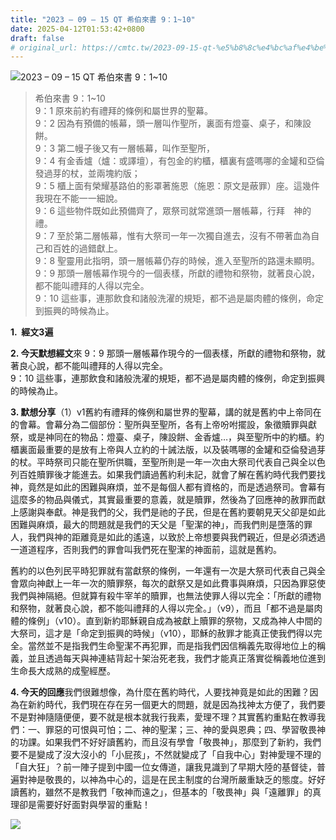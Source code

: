 ```yaml
---
title: "2023 – 09 – 15 QT 希伯來書 9：1~10"
date: 2025-04-12T01:53:42+0800
draft: false
# original_url: https://cmtc.tw/2023-09-15-qt-%e5%b8%8c%e4%bc%af%e4%be%86%e6%9b%b8-9%ef%bc%9a110
---
```


![2023 – 09 – 15 QT  希伯來書 9：1~10](/images/qt.jpg  "2023 – 09 – 15 QT  希伯來書 9：1~10")

> 希伯來書 9：1~10  
> 9：1 原來前約有禮拜的條例和屬世界的聖幕。  
> 9：2 因為有預備的帳幕，頭一層叫作聖所，裏面有燈臺、桌子，和陳設餅。  
> 9：3 第二幔子後又有一層帳幕，叫作至聖所，  
> 9：4 有金香爐（爐：或譯壇），有包金的約櫃，櫃裏有盛嗎哪的金罐和亞倫發過芽的杖，並兩塊約版；  
> 9：5 櫃上面有榮耀基路伯的影罩著施恩（施恩：原文是蔽罪）座。這幾件我現在不能一一細說。  
> 9：6 這些物件既如此預備齊了，眾祭司就常進頭一層帳幕，行拜　神的禮。  
> 9：7 至於第二層帳幕，惟有大祭司一年一次獨自進去，沒有不帶著血為自己和百姓的過錯獻上。  
> 9：8 聖靈用此指明，頭一層帳幕仍存的時候，進入至聖所的路還未顯明。  
> 9：9 那頭一層帳幕作現今的一個表樣，所獻的禮物和祭物，就著良心說，都不能叫禮拜的人得以完全。  
> 9：10 這些事，連那飲食和諸般洗濯的規矩，都不過是屬肉體的條例，命定到振興的時候為止。

**1.  經文3遍**

**2. 今天默想經文**來 9：9 那頭一層帳幕作現今的一個表樣，所獻的禮物和祭物，就著良心說，都不能叫禮拜的人得以完全。  
9：10 這些事，連那飲食和諸般洗濯的規矩，都不過是屬肉體的條例，命定到振興的時候為止。

**3. 默想分享**（1）v1舊約有禮拜的條例和屬世界的聖幕，講的就是舊約中上帝同在的會幕。會幕分為二個部份：聖所與至聖所，各有上帝吩咐擺設，象徵贖罪與獻祭，或是神同在的物品：燈臺、桌子，陳設餅、金香爐…，與至聖所中的約櫃。約櫃裏面最重要的是放有上帝與人立約的十誡法版，以及裝嗎哪的金罐和亞倫發過芽的杖。平時祭司只能在聖所供職，至聖所則是一年一次由大祭司代表自己與全以色列百姓贖罪後才能進去。如果我們讀過舊約利未記，就會了解在舊約時代我們要找神，竟然是如此的困難與麻煩，並不是每個人都有資格的，而是透過祭司。會幕有這麼多的物品與儀式，其實最重要的意義，就是贖罪，然後為了回應神的赦罪而獻上感謝與奉獻。神是我們的父，我們是祂的子民，但是在舊約要朝見天父卻是如此困難與麻煩，最大的問題就是我們的天父是「聖潔的神」，而我們則是墮落的罪人，我們與神的距離竟是如此的遙遠，以致於上帝想要與我們親近，但是必須透過一道道程序，否則我們的罪會叫我們死在聖潔的神面前，這就是舊約。

舊約的以色列民平時犯罪就有當獻祭的條例，一年還有一次是大祭司代表自己與全會眾向神獻上一年一次的贖罪祭，每次的獻祭又是如此費事與麻煩，只因為罪惡使我們與神隔絕。但就算有殺牛宰羊的贖罪，也無法使罪人得以完全：「所獻的禮物和祭物，就著良心說，都不能叫禮拜的人得以完全。」（v9），而且「都不過是屬肉體的條例」（v10）。直到新約耶穌親自成為被獻上贖罪的祭物，又成為神人中間的大祭司，這才是「命定到振興的時候」（v10），耶穌的赦罪才能真正使我們得以完全。當然並不是指我們生命聖潔不再犯罪，而是指我們因信稱義先取得地位上的稱義，並且透過每天與神連結背起十架治死老我，我們才能真正落實從稱義地位進到生命長大成熟的成聖經歷。

**4. 今天的回應**我們很難想像，為什麼在舊約時代，人要找神竟是如此的困難？因為在新約時代，我們現在存在另一個更大的問題，就是因為找神太方便了，我們要不是對神隨隨便便，要不就是根本就我行我素，愛理不理？其實舊約重點在教導我們：一、罪惡的可恨與可怕；二、神的聖潔；三、神的愛與恩典；四、學習敬畏神的功課。如果我們不好好讀舊約，而且沒有學會「敬畏神」，那麼到了新約，我們要不是變成了沒大沒小的「小屁孩」，不然就變成了「自我中心」對神愛理不理的「自大狂」？前一陣子提到中國一位女傳道，讓我見識到了早期大陸的基督徒，普遍對神是敬畏的，以神為中心的，這是在民主制度的台灣所嚴重缺乏的態度。好好讀舊約，雖然不是教我們「敬神而遠之」，但基本的「敬畏神」與「遠離罪」的真理卻是需要好好面對與學習的重點！

[![](/images/6WuvlhP.jpg)](https://i0.wp.com/i.imgur.com/6WuvlhP.jpg?ssl=1)